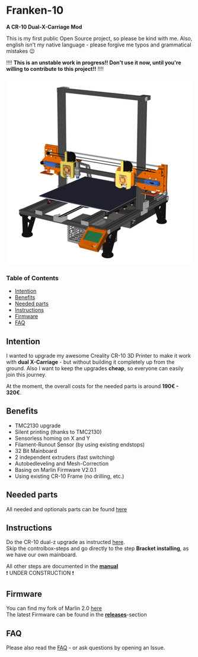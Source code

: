 # Franken-10
**A CR-10 Dual-X-Carriage Mod**

This is my first public Open Source project, so please be kind with me. Also, english isn't my native language - please forgive me typos and grammatical mistakes :wink:

:bangbang::bangbang:
**This is an unstable work in progress!! Don't use it now, until you're willing to contribute to this project!!**
:bangbang::bangbang:

![Franken-10](https://raw.githubusercontent.com/sensenmann/Franken-10/develop/Development/Images/all1.png)

<h3>Table of Contents</h3>
<!-- TOC depthFrom:2 depthTo:6 withLinks:1 updateOnSave:1 orderedList:0 -->

- [Intention](#intention)
- [Benefits](#benefits)
- [Needed parts](#needed-parts)
- [Instructions](#instructions)
- [Firmware](#firmware)
- [FAQ](#faq)

<!-- /TOC -->


## Intention
I wanted to upgrade my awesome Creality CR-10 3D Printer to make it work with **dual X-Carriage** - but without building it completely up from the ground.
Also I want to keep the upgrades **cheap**, so everyone can easily join this journey.

At the moment, the overall costs for the needed parts is around **190€ - 320€**.

## Benefits
- TMC2130 upgrade
- Silent printing (thanks to TMC2130)
- Sensorless homing on X and Y
- Filament-Runout Sensor (by using existing endstops)
- 32 Bit Mainboard
- 2 independent extruders (fast switching)
- Autobedleveling and Mesh-Correction
- Basing on Marlin Firmware V2.0.1
- Using existing CR-10 Frame (no drilling, etc.)



## Needed parts
All needed and optionals parts can be found [here](Parts.md)


## Instructions
Do the CR-10 dual-z upgrade as instructed [here](https://www.sainsmart.com/blogs/news/how-to-install-dual-z-axis-to-upgrade-your-creality-cr-10-3d-printer).  
Skip the controlbox-steps and go directly to the step **Bracket installing**, as we have our own mainboard.

All other steps are documented in the **[manual](Docs)**  
:heavy_exclamation_mark: UNDER CONSTRUCTION :heavy_exclamation_mark:

## Firmware
You can find my fork of Marlin 2.0 [here](https://github.com/sensenmann/Franken-10-Marlin)   
The latest Firmware can be found in the **[releases](../../releases)**-section

## FAQ
Please also read the [FAQ](FAQ.md) - or ask questions by opening an Issue.
